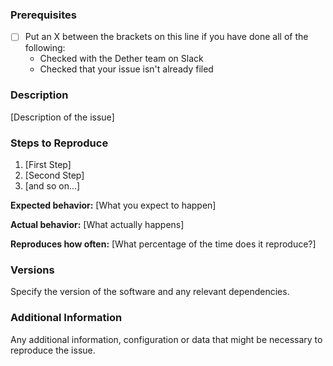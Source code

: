 <!--

Have you read Dether's Code of Conduct? By filing an Issue, you are expected to comply with it, including treating everyone with respect: https://github.com/dethertech/dethercontracts/blob/master/CONTRIBUTING.md

Do you want to ask a question? Are you looking for support? The Dether slack is the best place for getting support: https://dether.slack.com

-->

### Prerequisites

* [ ] Put an X between the brackets on this line if you have done all of the following:
    * Checked with the Dether team on Slack 
    * Checked that your issue isn't already filed

### Description

[Description of the issue]

### Steps to Reproduce

1. [First Step]
2. [Second Step]
3. [and so on...]

**Expected behavior:** [What you expect to happen]

**Actual behavior:** [What actually happens]

**Reproduces how often:** [What percentage of the time does it reproduce?]

### Versions

Specify the version of the software and any relevant dependencies.

### Additional Information

Any additional information, configuration or data that might be necessary to reproduce the issue.
